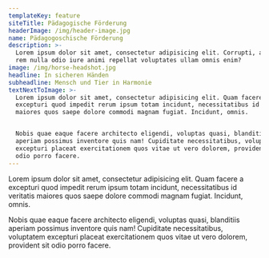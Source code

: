 ```yaml
---
templateKey: feature
siteTitle: Pädagogische Förderung
headerImage: /img/header-image.jpg
name: Pädagogoschische Förderung
description: >-
  Lorem ipsum dolor sit amet, consectetur adipisicing elit. Corrupti, assumenda
  rem nulla odio iure animi repellat voluptates ullam omnis enim?
image: /img/horse-headshot.jpg
headline: In sicheren Händen
subheadline: Mensch und Tier in Harmonie
textNextToImage: >-
  Lorem ipsum dolor sit amet, consectetur adipisicing elit. Quam facere a
  excepturi quod impedit rerum ipsum totam incidunt, necessitatibus id veritatis
  maiores quos saepe dolore commodi magnam fugiat. Incidunt, omnis.


  Nobis quae eaque facere architecto eligendi, voluptas quasi, blanditiis
  aperiam possimus inventore quis nam! Cupiditate necessitatibus, voluptatem
  excepturi placeat exercitationem quos vitae ut vero dolorem, provident sit
  odio porro facere.
---
```

Lorem ipsum dolor sit amet, consectetur adipisicing elit. Quam facere a excepturi quod impedit rerum ipsum totam incidunt, necessitatibus id veritatis maiores quos saepe dolore commodi magnam fugiat. Incidunt, omnis.



Nobis quae eaque facere architecto eligendi, voluptas quasi, blanditiis aperiam possimus inventore quis nam! Cupiditate necessitatibus, voluptatem excepturi placeat exercitationem quos vitae ut vero dolorem, provident sit odio porro facere.
